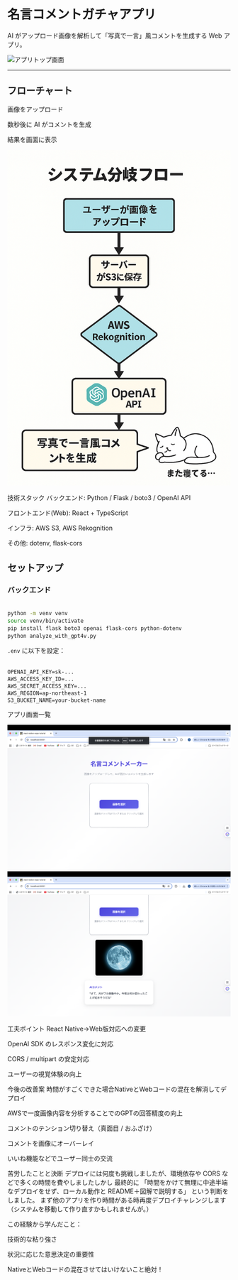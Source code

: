 # 名言コメントガチャアプリ
AI がアップロード画像を解析して「写真で一言」風コメントを生成する Web アプリ。

![アプリトップ画面](images/top_screenshot1.png)

---

## フローチャート

画像をアップロード

数秒後に AI がコメントを生成

結果を画面に表示 

![手順画面](images/tezyunn_screenshot.png)


技術スタック
バックエンド: Python / Flask / boto3 / OpenAI API

フロントエンド(Web): React + TypeScript

インフラ: AWS S3, AWS Rekognition

その他: dotenv, flask-cors


## セットアップ

### バックエンド

```bash

python -m venv venv
source venv/bin/activate
pip install flask boto3 openai flask-cors python-dotenv
python analyze_with_gpt4v.py
```

`.env` に以下を設定：

```env

OPENAI_API_KEY=sk-...
AWS_ACCESS_KEY_ID=...
AWS_SECRET_ACCESS_KEY=...
AWS_REGION=ap-northeast-1
S3_BUCKET_NAME=your-bucket-name
```
アプリ画面一覧

![選択画面](images/senntaku_screenshot1.png)
![結果画面](images/kekka_screenshot1.png)

工夫ポイント
React Native→Web版対応への変更

OpenAI SDK のレスポンス変化に対応

CORS / multipart の安定対応

ユーザーの視覚体験の向上

今後の改善案
時間がすごくできた場合NativeとWebコードの混在を解消してデプロイ

AWSで一度画像内容を分析することでのGPTの回答精度の向上

コメントのテンション切り替え（真面目 / おふざけ）

コメントを画像にオーバーレイ

いいね機能などでユーザー同士の交流

苦労したことと決断
デプロイには何度も挑戦しましたが、環境依存や CORS などで多くの時間を費やしましたしかし
最終的に 「時間をかけて無理に中途半端なデプロイをせず、ローカル動作と README＋図解で説明する」 という判断をしました。
まず他のアプリを作り時間がある時再度デプロイチャレンジします（システムを移動して作り直すかもしれませんが。）

この経験から学んだこと：

技術的な粘り強さ

状況に応じた意思決定の重要性

NativeとWebコードの混在させてはいけないこと絶対！



